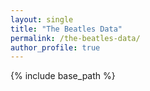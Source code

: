 ```yaml
---
layout: single
title: "The Beatles Data"
permalink: /the-beatles-data/
author_profile: true
---
```


{% include base_path %}


<div id="data-div">
</div>

<script>
		var element = document.getElementById("data-div");

		var albums = {% include /games/the-beatles/albums %};
		addCollection(albums, "Albums");
		
		var songs = {% include /games/the-beatles/songs %};
		addCollection(songs, "Songs");
		
		var quotes = {% include /games/the-beatles/quotes %};
		addCollection(quotes, "Quotes");
		
		function addCollection(collection, title) {
			element.innerHTML += "<h2>" + title + "</h2>;
			element.innerHTML += "<ul>";
			for (i = 0; i < albums.length; i++) { 
				element.innerHTML += "<li>" + albums[i].Name + "</li>";
			}
			element.innerHTML += "</ul>";
		}
</script>
